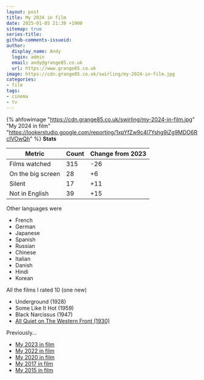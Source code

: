 ```yaml
---
layout: post
title: My 2024 in film
date: 2025-01-05 21:39 +1900
sitemap: true
series-title:
github-comments-issueid:
author:
  display_name: Andy
  login: admin
  email: andy@grange85.co.uk
  url: https://www.grange85.co.uk
image: https://cdn.grange85.co.uk/swirling/my-2024-in-film.jpg
categories:
- film
tags:
- cinema
- tv
---
```

{% ahfowimage "https://cdn.grange85.co.uk/swirling/my-2024-in-film.jpg" "My 2024 in film" "https://lookerstudio.google.com/reporting/1xpYfZw9c4l7Yshg9iZg9MDO6RcIVOwQh" %}
**Stats**

|Metric|Count|Change from 2023|
|------|-----|----------------|
|Films watched|315|-26|
|On the big screen|28|+6|
|Silent|17|+11|
|Not in English|39|+15|

Other languages were
 - French
 - German
 - Japanese
 - Spanish
 - Russian
 - Chinese
 - Italian
 - Danish
 - Hindi
 - Korean

All the films I rated 10 (one new)

   - Underground (1928)
   - Some Like It Hot (1959)
   - Black Narcissus (1947)
   - [All Quiet on The Western Front (1930)](/swirling/2024/01/29/all-quiet-on-the-western-front-1931/)

Previously...
 - [My 2023 in film](/swirling/2024/01/07/my-2023-in-film/)
 - [My 2022 in film](/swirling/2023/01/04/my-year-in-film-2022/)
 - [My 2020 in film](/swirling/2021/02/15/my-2020-in-film/)
 - [My 2017 in film](/swirling/2018/01/20/films-rated-2017/)
 - [My 2015 in film](/swirling/2016/01/02/films-i-watched-in-2015/)
